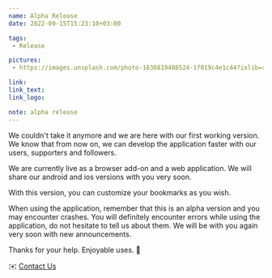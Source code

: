 ```yaml
---
name: Alpha Release
date: 2022-09-15T15:23:10+03:00

tags:
 - Release

pictures:
 - https://images.unsplash.com/photo-1636819488524-1f019c4e1c44?ixlib=rb-1.2.1&ixid=MnwxMjA3fDB8MHxwaG90by1wYWdlfHx8fGVufDB8fHx8&auto=format&fit=crop&w=1632&q=80

link: 
link_text: 
link_logo:

note: alpha release
---
```


We couldn't take it anymore and we are here with our first working version.
We know that from now on, we can develop the application faster with our users, supporters and followers.

We are currently live as a browser add-on and a web application.
We will share our android and ios versions with you very soon.

With this version, you can customize your bookmarks as you wish.

When using the application, remember that this is an alpha version and you may encounter crashes.
You will definitely encounter errors while using the application, do not hesitate to tell us about them.
We will be with you again very soon with new announcements.

Thanks for your help. Enjoyable uses. 🎉

✉️ [Contact Us](mailto:info@libromarko.xyz)
